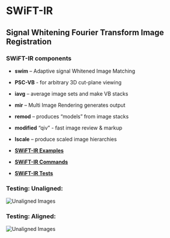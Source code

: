 # SWiFT-IR

## Signal Whitening Fourier Transform Image Registration

### SWiFT-IR components

* **swim** – Adaptive signal Whitened Image Matching
* **PSC-VB** - for arbitrary 3D cut-plane viewing
* **iavg** – average image sets and make VB stacks
* **mir** – Multi Image Rendering generates output
* **remod** – produces “models” from image stacks
* **modified** “qiv” - fast image review & markup
* **Iscale** – produce scaled image hierarchies


* **[SWiFT-IR Examples](docs/examples)**
* **[SWiFT-IR Commands](docs/commands)**
* **[SWiFT-IR Tests](tests)**


### Testing: Unaligned:

![Unaligned Images](tests/unaligned.gif?raw=true "Unaligned Images")


### Testing: Aligned:

![Unaligned Images](tests/aligned.gif?raw=true "Unaligned Images")